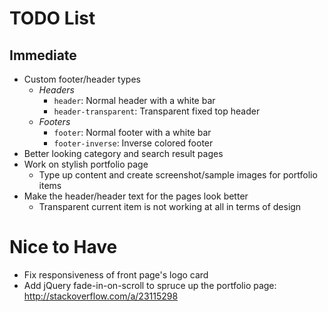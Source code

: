TODO List
===

Immediate
--------
- Custom footer/header types
  - *Headers*
    - `header`: Normal header with a white bar
    - `header-transparent`: Transparent fixed top header
  - *Footers*
    - `footer`: Normal footer with a white bar
    - `footer-inverse`: Inverse colored footer
- Better looking category and search result pages
- Work on stylish portfolio page
  - Type up content and create screenshot/sample images for portfolio items
- Make the header/header text for the pages look better
  - Transparent current item is not working at all in terms of design

Nice to Have
========
- Fix responsiveness of front page's logo card
- Add jQuery fade-in-on-scroll to spruce up the portfolio page: http://stackoverflow.com/a/23115298